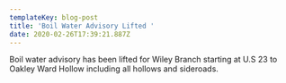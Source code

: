 ```yaml
---
templateKey: blog-post
title: 'Boil Water Advisory Lifted '
date: 2020-02-26T17:39:21.887Z
---
```

Boil water advisory has been lifted for Wiley Branch starting at U.S 23 to Oakley Ward Hollow including all hollows and sideroads.
